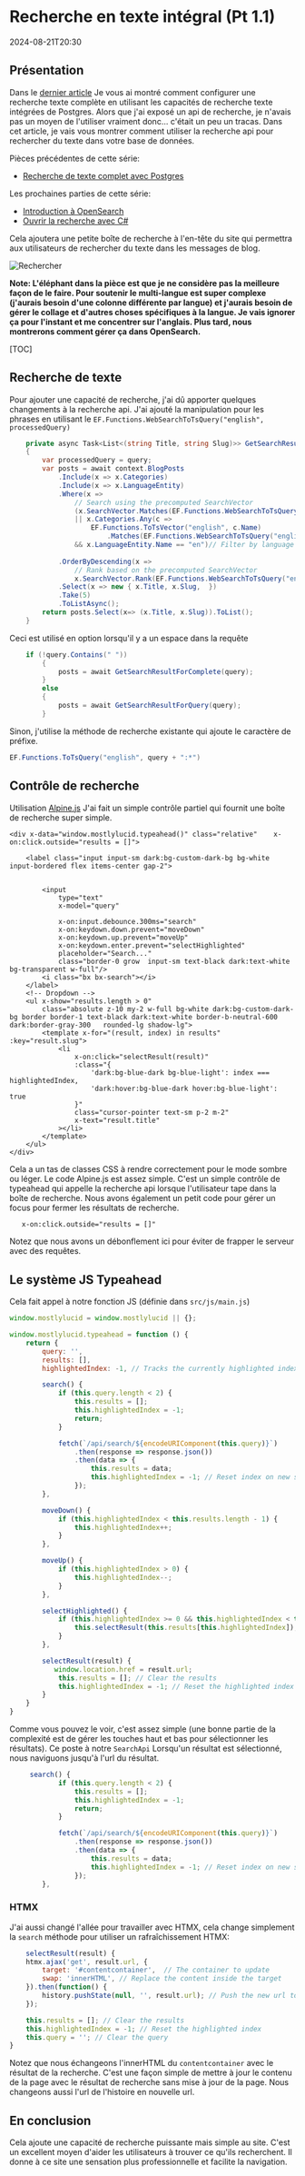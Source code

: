 # Recherche en texte intégral (Pt 1.1)

<!--category-- Postgres, Alpine -->
<datetime class="hidden">2024-08-21T20:30</datetime>

## Présentation

Dans le [dernier article](/blog/textsearchingpt1) Je vous ai montré comment configurer une recherche texte complète en utilisant les capacités de recherche texte intégrées de Postgres. Alors que j'ai exposé un api de recherche, je n'avais pas un moyen de l'utiliser vraiment donc... c'était un peu un tracas. Dans cet article, je vais vous montrer comment utiliser la recherche api pour rechercher du texte dans votre base de données.

Pièces précédentes de cette série:

- [Recherche de texte complet avec Postgres](/blog/textsearchingpt1)

Les prochaines parties de cette série:

- [Introduction à OpenSearch](/blog/textsearchingpt2)
- [Ouvrir la recherche avec C#](/blog/textsearchingpt3)

Cela ajoutera une petite boîte de recherche à l'en-tête du site qui permettra aux utilisateurs de rechercher du texte dans les messages de blog.

![Rechercher](searchbox.png?format=webp&quality=25)

**Note: L'éléphant dans la pièce est que je ne considère pas la meilleure façon de le faire. Pour soutenir le multi-langue est super complexe (j'aurais besoin d'une colonne différente par langue) et j'aurais besoin de gérer le collage et d'autres choses spécifiques à la langue. Je vais ignorer ça pour l'instant et me concentrer sur l'anglais. Plus tard, nous montrerons comment gérer ça dans OpenSearch.**

[TOC]

## Recherche de texte

Pour ajouter une capacité de recherche, j'ai dû apporter quelques changements à la recherche api. J'ai ajouté la manipulation pour les phrases en utilisant le `EF.Functions.WebSearchToTsQuery("english", processedQuery)`

```csharp
    private async Task<List<(string Title, string Slug)>> GetSearchResultForQuery(string query)
    {
        var processedQuery = query;
        var posts = await context.BlogPosts
            .Include(x => x.Categories)
            .Include(x => x.LanguageEntity)
            .Where(x =>
                // Search using the precomputed SearchVector
                (x.SearchVector.Matches(EF.Functions.WebSearchToTsQuery("english", processedQuery)) // Use precomputed SearchVector for title and content
                || x.Categories.Any(c =>
                    EF.Functions.ToTsVector("english", c.Name)
                        .Matches(EF.Functions.WebSearchToTsQuery("english", processedQuery)))) // Search in categories
                && x.LanguageEntity.Name == "en")// Filter by language
            
            .OrderByDescending(x =>
                // Rank based on the precomputed SearchVector
                x.SearchVector.Rank(EF.Functions.WebSearchToTsQuery("english", processedQuery))) // Use precomputed SearchVector for ranking
            .Select(x => new { x.Title, x.Slug,  })
            .Take(5)
            .ToListAsync();
        return posts.Select(x=> (x.Title, x.Slug)).ToList();
    }
```

Ceci est utilisé en option lorsqu'il y a un espace dans la requête

```csharp
    if (!query.Contains(" "))
        {
            posts = await GetSearchResultForComplete(query);
        }
        else
        {
            posts = await GetSearchResultForQuery(query);
        }
```

Sinon, j'utilise la méthode de recherche existante qui ajoute le caractère de préfixe.

```csharp
EF.Functions.ToTsQuery("english", query + ":*")

```

## Contrôle de recherche

Utilisation [Alpine.js](https://alpinejs.dev/) J'ai fait un simple contrôle partiel qui fournit une boîte de recherche super simple.

```razor
<div x-data="window.mostlylucid.typeahead()" class="relative"    x-on:click.outside="results = []">

    <label class="input input-sm dark:bg-custom-dark-bg bg-white input-bordered flex items-center gap-2">
       
        
        <input
            type="text"
            x-model="query"

            x-on:input.debounce.300ms="search"
            x-on:keydown.down.prevent="moveDown"
            x-on:keydown.up.prevent="moveUp"
            x-on:keydown.enter.prevent="selectHighlighted"
            placeholder="Search..."
            class="border-0 grow  input-sm text-black dark:text-white bg-transparent w-full"/>
        <i class="bx bx-search"></i>
    </label>
    <!-- Dropdown -->
    <ul x-show="results.length > 0"
        class="absolute z-10 my-2 w-full bg-white dark:bg-custom-dark-bg border border-1 text-black dark:text-white border-b-neutral-600 dark:border-gray-300   rounded-lg shadow-lg">
        <template x-for="(result, index) in results" :key="result.slug">
            <li
                x-on:click="selectResult(result)"
                :class="{
                    'dark:bg-blue-dark bg-blue-light': index === highlightedIndex,
                    'dark:hover:bg-blue-dark hover:bg-blue-light': true
                }"
                class="cursor-pointer text-sm p-2 m-2"
                x-text="result.title"
            ></li>
        </template>
    </ul>
</div>
```

Cela a un tas de classes CSS à rendre correctement pour le mode sombre ou léger. Le code Alpine.js est assez simple. C'est un simple contrôle de typeahead qui appelle la recherche api lorsque l'utilisateur tape dans la boîte de recherche.
Nous avons également un petit code pour gérer un focus pour fermer les résultats de recherche.

```html
   x-on:click.outside="results = []"
```

Notez que nous avons un débonflement ici pour éviter de frapper le serveur avec des requêtes.

## Le système JS Typeahead

Cela fait appel à notre fonction JS (définie dans `src/js/main.js`)

```javascript
window.mostlylucid = window.mostlylucid || {};

window.mostlylucid.typeahead = function () {
    return {
        query: '',
        results: [],
        highlightedIndex: -1, // Tracks the currently highlighted index

        search() {
            if (this.query.length < 2) {
                this.results = [];
                this.highlightedIndex = -1;
                return;
            }

            fetch(`/api/search/${encodeURIComponent(this.query)}`)
                .then(response => response.json())
                .then(data => {
                    this.results = data;
                    this.highlightedIndex = -1; // Reset index on new search
                });
        },

        moveDown() {
            if (this.highlightedIndex < this.results.length - 1) {
                this.highlightedIndex++;
            }
        },

        moveUp() {
            if (this.highlightedIndex > 0) {
                this.highlightedIndex--;
            }
        },

        selectHighlighted() {
            if (this.highlightedIndex >= 0 && this.highlightedIndex < this.results.length) {
                this.selectResult(this.results[this.highlightedIndex]);
            }
        },

        selectResult(result) {
           window.location.href = result.url;
            this.results = []; // Clear the results
            this.highlightedIndex = -1; // Reset the highlighted index
        }
    }
}
```

Comme vous pouvez le voir, c'est assez simple (une bonne partie de la complexité est de gérer les touches haut et bas pour sélectionner les résultats).
Ce poste à notre `SearchApi`
Lorsqu'un résultat est sélectionné, nous naviguons jusqu'à l'url du résultat.

```javascript
     search() {
            if (this.query.length < 2) {
                this.results = [];
                this.highlightedIndex = -1;
                return;
            }

            fetch(`/api/search/${encodeURIComponent(this.query)}`)
                .then(response => response.json())
                .then(data => {
                    this.results = data;
                    this.highlightedIndex = -1; // Reset index on new search
                });
        },
```

### HTMX

J'ai aussi changé l'allée pour travailler avec HTMX, cela change simplement la `search` méthode pour utiliser un rafraîchissement HTMX:

```javascript
    selectResult(result) {
    htmx.ajax('get', result.url, {
        target: '#contentcontainer',  // The container to update
        swap: 'innerHTML', // Replace the content inside the target
    }).then(function() {
        history.pushState(null, '', result.url); // Push the new url to the history
    });

    this.results = []; // Clear the results
    this.highlightedIndex = -1; // Reset the highlighted index
    this.query = ''; // Clear the query
}
```

Notez que nous échangeons l'innerHTML du `contentcontainer` avec le résultat de la recherche. C'est une façon simple de mettre à jour le contenu de la page avec le résultat de recherche sans mise à jour de la page.
Nous changeons aussi l'url de l'histoire en nouvelle url.

## En conclusion

Cela ajoute une capacité de recherche puissante mais simple au site. C'est un excellent moyen d'aider les utilisateurs à trouver ce qu'ils recherchent.
Il donne à ce site une sensation plus professionnelle et facilite la navigation.